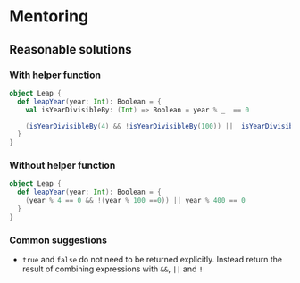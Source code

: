 # Mentoring

## Reasonable solutions

### With helper function
```scala
object Leap {
  def leapYear(year: Int): Boolean = {
    val isYearDivisibleBy: (Int) => Boolean = year % _  == 0

    (isYearDivisibleBy(4) && !isYearDivisibleBy(100)) ||  isYearDivisibleBy(400)
  }
}
```

### Without helper function
```scala
object Leap {
  def leapYear(year: Int): Boolean = {
    (year % 4 == 0 && !(year % 100 ==0)) || year % 400 == 0
  }
}
```


### Common suggestions

- `true` and `false` do not need to be returned explicitly. Instead return the result of combining expressions with `&&`, `||` and `!`

